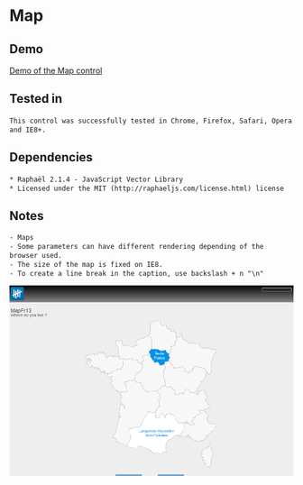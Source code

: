 Map
=======

Demo
-------

[Demo of the Map control](http://show.askia.com/WebProd/cgi-bin/AskiaExt.dll?Action=StartSurvey&SurveyName=ADC2_Map)

Tested in
-----------

    This control was successfully tested in Chrome, Firefox, Safari, Opera and IE8+.

Dependencies
-----------------

    * Raphaël 2.1.4 - JavaScript Vector Library
    * Licensed under the MIT (http://raphaeljs.com/license.html) license

Notes
-------

	- Maps
    - Some parameters can have different rendering depending of the browser used.
    - The size of the map is fixed on IE8.
    - To create a line break in the caption, use backslash + n "\n"

![screenshot](/demo/adc2-map.png)
